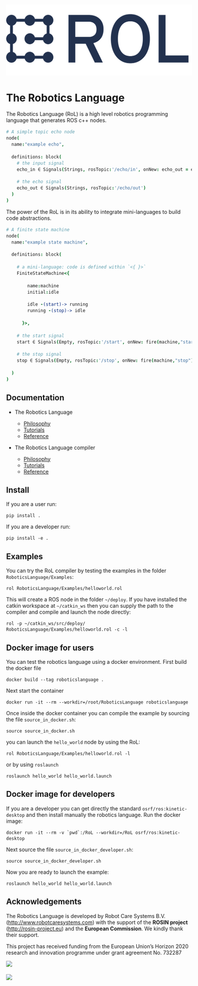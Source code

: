 ![](RoboticsLanguage/Documentation/Assets/rol-logo.png)

# The Robotics Language

The Robotics Language (RoL) is a high level robotics programming language that generates ROS c++ nodes.

```coffeescript
# A simple topic echo node
node(
  name:"example echo",

  definitions: block(
    # the input signal
    echo_in ∈ Signals(Strings, rosTopic:'/echo/in', onNew: echo_out = echo_in ),

    # the echo signal
    echo_out ∈ Signals(Strings, rosTopic:'/echo/out')
  )
)
```

The power of the RoL is in its ability to integrate mini-languages to build code abstractions.

```coffeescript
# A finite state machine
node(
  name:"example state machine",

  definitions: block(

    # a mini-language: code is defined within `<{ }>`
    FiniteStateMachine<{

        name:machine
        initial:idle

        idle -(start)-> running
        running -(stop)-> idle

      }>,

    # the start signal
    start ∈ Signals(Empty, rosTopic:'/start', onNew: fire(machine,"start")),

    # the stop signal
    stop ∈ Signals(Empty, rosTopic:'/stop', onNew: fire(machine,"stop"))

  )
)
```

## Documentation

- The Robotics Language
  - [Philosophy](RoboticsLanguage/Documentation/Language/Philosophy/README.md)
  - [Tutorials](RoboticsLanguage/Documentation/Language/Tutorials/README.md)
  - [Reference](RoboticsLanguage/Documentation/Language/Reference/README.md)

- The Robotics Language compiler
  - [Philosophy](RoboticsLanguage/Documentation/Compiler/Philosophy/README.md)
  - [Tutorials](RoboticsLanguage/Documentation/Compiler/Tutorials/README.md)
  - [Reference](RoboticsLanguage/Documentation/Compiler/Reference/README.md)


## Install

If you are a user run:
```shell
pip install .
```

If you are a developer run:
```shell
pip install -e .
```

## Examples
You can try the RoL compiler by testing the examples in the folder `RoboticsLanguage/Examples`:

```shell
rol RoboticsLanguage/Examples/helloworld.rol
```

This will create a ROS node in the folder `~/deploy`. If you have installed the catkin workspace at `~/catkin_ws` then you can supply the path to the compiler and compile and launch the node directly:

```shell
rol -p ~/catkin_ws/src/deploy/ RoboticsLanguage/Examples/helloworld.rol -c -l
```

## Docker image for users

You can test the robotics language using a docker environment. First build the docker file

```shell
docker build --tag roboticslanguage .
```

Next start the container

```shell
docker run -it --rm --workdir=/root/RoboticsLanguage roboticslanguage
```

Once inside the docker container you can compile the example by sourcing the file `source_in_docker.sh`:

```shell
source source_in_docker.sh
```


you can launch the `hello_world` node by using the RoL:

```shell
rol RoboticsLanguage/Examples/helloworld.rol -l
```
or by using `roslaunch`

```shell
roslaunch hello_world hello_world.launch
```

## Docker image for developers

If you are a developer you can get directly the standard `osrf/ros:kinetic-desktop` and then install manually the robotics language. Run the docker image:

```shell
docker run -it --rm -v `pwd`:/RoL --workdir=/RoL osrf/ros:kinetic-desktop
```

Next source the file `source_in_docker_developer.sh`:

```shell
source source_in_docker_developer.sh
```

Now you are ready to launch the example:

```shell
roslaunch hello_world hello_world.launch
```


## Acknowledgements

The Robotics Language is developed by Robot Care Systems B.V. (http://www.robotcaresystems.com) with the support of the **ROSIN project** (http://rosin-project.eu) and the **European Commission**. We kindly thank their support.

This project has received funding from the European Union’s Horizon 2020 research and innovation programme under grant agreement No. 732287

<image src="http://rosin-project.eu/wp-content/uploads/2017/03/Logo_ROSIN_CMYK-Website.png" />
<br><br>
<image src="https://europa.eu/european-union/sites/europaeu/files/docs/body/flag_yellow_low.jpg" width=200/>
